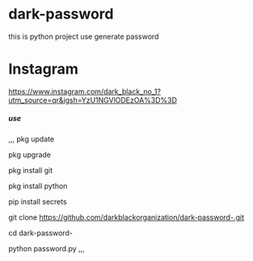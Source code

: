 # dark-password
this is python project use generate password 
# Instagram
https://www.instagram.com/dark_black_no_1?utm_source=qr&igsh=YzU1NGVlODEzOA%3D%3D
##### use
,,,
pkg update

pkg upgrade

pkg install git

pkg install python

pip install secrets

git clone https://github.com/darkblackorganization/dark-password-.git

cd dark-password-

python password.py
,,,
